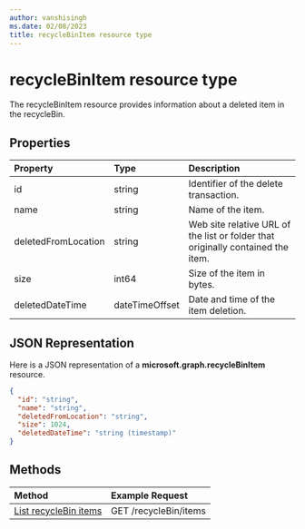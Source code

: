 ```yaml
---
author: vanshisingh
ms.date: 02/08/2023
title: recycleBinItem resource type
---
```

# recycleBinItem resource type

The recycleBinItem resource provides information about a deleted item in the recycleBin.

## Properties

| Property            | Type           | Description
|:------------------- |:-------------- |:-----------------------------------------------
| id                  | string         | Identifier of the delete transaction.
| name                | string         | Name of the item.
| deletedFromLocation | string         | Web site relative URL of the list or folder that originally contained the item.
| size                | int64          | Size of the item in bytes.
| deletedDateTime     | dateTimeOffset | Date and time of the item deletion.

## JSON Representation

Here is a JSON representation of a **microsoft.graph.recycleBinItem** resource.

<!-- {
"blockType": "resource",
"keyProperty": "id",
"baseType": "microsoft.graph.baseItem",
"@odata.type": "microsoft.graph.recycleBinItem",
"optionalProperties": []
}-->

```json
{
  "id": "string",
  "name": "string",
  "deletedFromLocation": "string",
  "size": 1024,
  "deletedDateTime": "string (timestamp)"
}
```

## Methods

| Method                         | Example Request
|:-------------------------------|:--------------------------------------------
| [List recycleBin items](../api/recycleBinItems_list.md)      | GET /recycleBin/items

 

<!-- {
"type": "#page.annotation",
"description": "The RecycleBinItem resource returns information about a deletion event and its associated resource.",
"keywords": "recycle,bin,recyclebin,delete ",
"createdBy": "API Clinic",
"section": "documentation"
}-->


